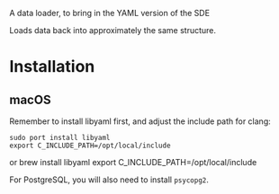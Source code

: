 A data loader, to bring in the YAML version of the SDE

Loads data back into approximately the same structure.

# Installation

## macOS

Remember to install libyaml first, and adjust the include path for clang:

    sudo port install libyaml
    export C_INCLUDE_PATH=/opt/local/include

or
    brew install libyaml
    export C_INCLUDE_PATH=/opt/local/include

For PostgreSQL, you will also need to install `psycopg2`.
